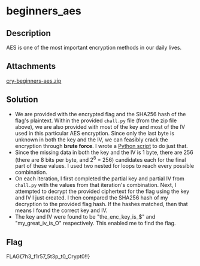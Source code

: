 # beginners_aes

## Description

AES is one of the most important encryption methods in our daily lives.

## Attachments

[cry-beginners-aes.zip](https://github.com/rstacks/WaniCTF2024-writeup/blob/master/Crypto/beginners_aes/attachments/cry-beginners-aes.zip)

## Solution

- We are provided with the encrypted flag and the SHA256 hash of the flag's plaintext. Within
the provided <code>chall.py</code> file (from the zip file above), we are also provided with most of the key and most of the IV used
in this particular AES encryption. Since only the last byte is unknown in both the key and the IV,
we can feasibly crack the encryption through **brute force**. I wrote a [Python script](https://github.com/rstacks/WaniCTF2024-writeup/blob/master/Crypto/beginners_aes/brute_forcer.py) to do just that.
- Since the missing data in both the key and the IV is 1 byte, there are 256 (there are 8 bits per byte, and 2<sup>8</sup> = 256) candidates each for the
final part of these values. I used two nested for loops to reach every possible combination.
- On each
iteration, I first completed the partial key and partial IV from <code>chall.py</code> with the values from 
that iteration's combination. Next, I attempted to decrypt the provided ciphertext for the flag using the key and IV I just created. I then compared the SHA256 hash of my decryption to the provided flag hash. If the hashes matched, then that means I found the correct key and IV.
- The key and IV were found to be "the_enc_key_is_$" and "my_great_iv_is_O" respectively. This
enabled me to find the flag.

## Flag

FLAG{7h3_f1r57_5t3p_t0_Crypt0!!}
